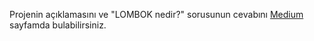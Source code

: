 Projenin açıklamasını ve "LOMBOK nedir?" sorusunun cevabını
[Medium](https://medium.com/@yunusyalcinkaya/lombok-nedir-%C3%B6rnek-kullan%C4%B1m%C4%B1-3c1f7ce60870)
sayfamda bulabilirsiniz.